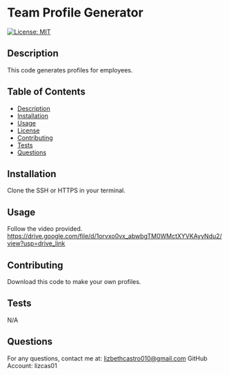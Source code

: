 # Team Profile Generator

  [![License: MIT](https://img.shields.io/badge/License-MIT-yellow.svg)](https://opensource.org/licenses/MIT)

  ## Description
  This code generates profiles for employees.

  ## Table of Contents
  * [Description](#description)
  * [Installation](#installation)
  * [Usage](#usage)
  * [License](#license)
  * [Contributing](#contribution)
  * [Tests](#tests)
  * [Questions](#questions)

  ## Installation 
  Clone the SSH or HTTPS in your terminal. 

  ## Usage 
  Follow the video provided. 
  https://drive.google.com/file/d/1orvxo0vx_abwbgTM0WMctXYVKAyyNdu2/view?usp=drive_link

  ## Contributing 
  Download this code to make your own profiles.

  ## Tests
  N/A

  ## Questions 
  For any questions, contact me at: lizbethcastro010@gmail.com
  GitHub Account: lizcas01

